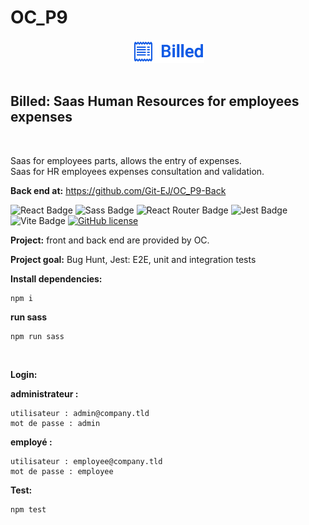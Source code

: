 <h1>OC_P9</h1>

<div align='center'>

 <img src="./src/assets/logo/logo.png" alt="Billed Logo" title="Billed Logo" width="115" height="auto" />

</div><br>

<h2>Billed: Saas Human Resources for employees expenses</h2><br>

Saas for employees parts, allows the entry of expenses.<br>
Saas for HR employees expenses consultation and validation.

<strong>Back end at:</strong> https://github.com/Git-EJ/OC_P9-Back
<br>


![React Badge](https://img.shields.io/badge/React-61DAFB?logo=react&logoColor=000&style=flat)
![Sass Badge](https://img.shields.io/badge/Sass-C69?logo=sass&logoColor=fff&style=flat)
![React Router Badge](https://img.shields.io/badge/React%20Router-CA4245?logo=reactrouter&logoColor=fff&style=flat)
![Jest Badge](https://img.shields.io/badge/Jest-C21325?logo=jest&logoColor=fff&style=flat)
![Vite Badge](https://img.shields.io/badge/Vite-646CFF?logo=vite&logoColor=fff&style=flat)
[![GitHub license](https://img.shields.io/github/license/Naereen/StrapDown.js.svg)](https://github.com/Naereen/StrapDown.js/blob/master/LICENSE)


<strong>Project:</strong> front and back end are provided by OC. 

<strong>Project goal:</strong> Bug Hunt, Jest: E2E, unit and integration tests



<strong>Install dependencies:</strong>

```
npm i
```

<strong>run sass</strong>

```
npm run sass
```

<br>

<strong>Login:</strong>

<strong>administrateur :</strong> 
```
utilisateur : admin@company.tld 
mot de passe : admin
```
<strong>employé :</strong>
```
utilisateur : employee@company.tld
mot de passe : employee
```



<strong>Test:</strong>

```
npm test
```
